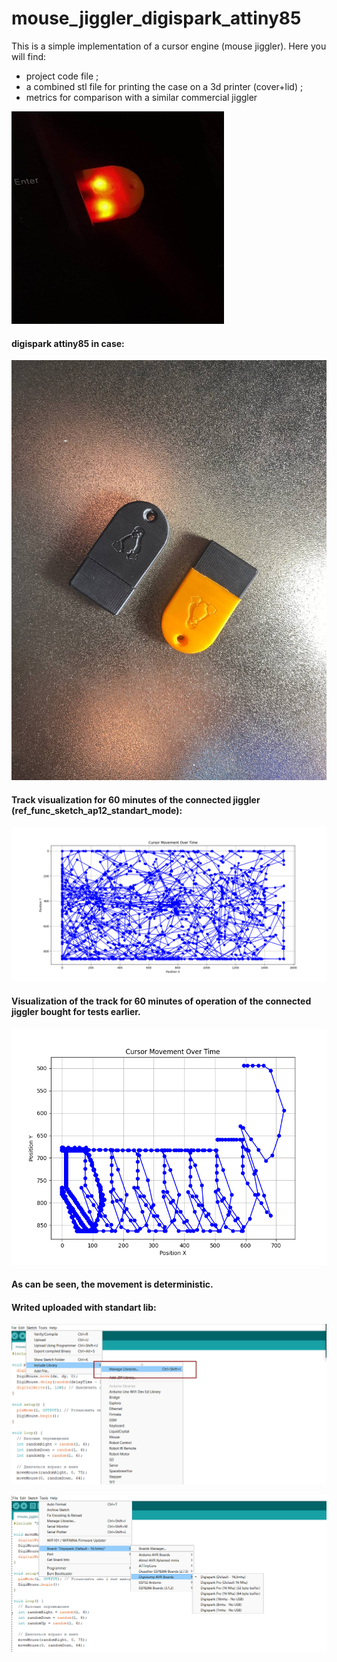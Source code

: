 # mouse_jiggler_digispark_attiny85

This is a simple implementation of a cursor engine (mouse jiggler). Here you will find:
- project code file ;
- a combined stl file for printing the case on a 3d printer (cover+lid) ;
- metrics for comparison with a similar commercial jiggler

[![](https://github.com/Lab7816/mouse_jiggler_digispark_attiny85/blob/main/markdown_res/340x340_demo_light_digispark_attiny85.jpeg)](https://github.com/Lab7816/mouse_jiggler_digispark_attiny85/blob/main/markdown_res/demo_light_digispark_attiny85.mp4)

#### digispark attiny85 in case:
![text](https://github.com/Lab7816/mouse_jiggler_digispark_attiny85/blob/main/markdown_res/demo_digispark_attiny85_in_case.jpeg)

#### Track visualization for 60 minutes of the connected jiggler (ref_func_sketch_ap12_standart_mode):
![text](https://github.com/Lab7816/mouse_jiggler_digispark_attiny85/blob/main/markdown_res/track_rec_digispark_attiny85.png)

#### Visualization of the track for 60 minutes of operation of the connected jiggler bought for tests earlier.
![text](https://github.com/Lab7816/mouse_jiggler_digispark_attiny85/blob/main/markdown_res/track_rec_bought_jiggler.png)

#### As can be seen, the movement is deterministic.

#### Writed uploaded with standart lib:
![text](https://github.com/Lab7816/mouse_jiggler_digispark_attiny85/blob/main/markdown_res/01.png)

![text](https://github.com/Lab7816/mouse_jiggler_digispark_attiny85/blob/main/markdown_res/02.png)
